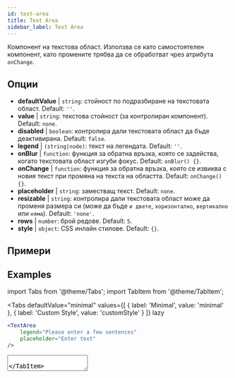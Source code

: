 ```yaml
---
id: text-area
title: Text Area
sidebar_label: Text Area
---
```


Компонент на текстова област. Използва се като самостоятелен компонент, като промените трябва да се обработват чрез атрибута `onChange`.

## Опции

* __defaultValue__ | `string`: стойност по подразбиране на текстовата област. Default: `''`.
* __value__ | `string`: текстова стойност (за контролиран компонент). Default: `none`.
* __disabled__ | `boolean`: контролира дали текстовата област да бъде деактивирана. Default: `false`.
* __legend__ | `(string|node)`: текст на легендата. Default: `''`.
* __onBlur__ | `function`: функция за обратна връзка, която се задейства, когато текстовата област изгуби фокус. Default: `onBlur() {}`.
* __onChange__ | `function`: функция за обратна връзка, която се извиква с новия текст при промяна на текста на областта. Default: `onChange() {}`.
* __placeholder__ | `string`: заместващ текст. Default: `none`.
* __resizable__ | `string`: контролира дали текстовата област може да променя размера си (може да бъде `и двете`, `хоризонтално`, `вертикално` или `няма`). Default: `'none'`.
* __rows__ | `number`: брой редове. Default: `5`.
* __style__ | `object`: CSS инлайн стилове. Default: `{}`.


## Примери

## Examples

import Tabs from '@theme/Tabs';
import TabItem from '@theme/TabItem';

<Tabs
    defaultValue="minimal"
    values={[
        { label: 'Minimal', value: 'minimal' },
        { label: 'Custom Style', value: 'customStyle' }
    ]}
    lazy
>

<TabItem value="minimal">

```jsx live
<TextArea
    legend="Please enter a few sentences"
    placeholder="Enter text"
/>
```

</TabItem>

<TabItem value="customStyle">

<TextArea
    legend="Please enter a few sentences"
    placeholder="Enter text"
    style={{
        fontSize: 33,
        fontFamily: 'Georgia', 
        boxShadow: '0 0 4px black',
        background: 'rgb(238,174,202)', 
        background: 'radial-gradient(circle, rgba(255, 255, 0, 0.3) 44%, white 100%)' 
    }}
/>

</TabItem>

</Tabs>
